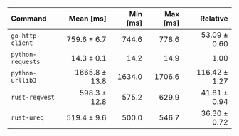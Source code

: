 | Command | Mean [ms] | Min [ms] | Max [ms] | Relative |
|:---|---:|---:|---:|---:|
| `go-http-client` | 759.6 ± 6.7 | 744.6 | 778.6 | 53.09 ± 0.60 |
| `python-requests` | 14.3 ± 0.1 | 14.2 | 14.9 | 1.00 |
| `python-urllib3` | 1665.8 ± 13.8 | 1634.0 | 1706.6 | 116.42 ± 1.27 |
| `rust-reqwest` | 598.3 ± 12.8 | 575.2 | 629.9 | 41.81 ± 0.94 |
| `rust-ureq` | 519.4 ± 9.6 | 500.0 | 546.7 | 36.30 ± 0.72 |
